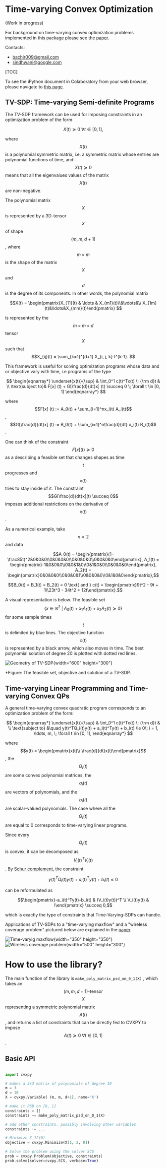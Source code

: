 # Time-varying Convex Optimization

(Work in progress)

For background on time-varying convex optimization problems implemented in this package please see the [paper][paper_location].

Contacts:

* bachir009@gmail.com
* sindhwani@google.com

[TOC]

To see the iPython document in Colaboratory from your web browser, please
navigate to [this page](https://colab.research.google.com/github/google-research/google-research/blob/master/tvsdp/tvsdp.ipynb).


## TV-SDP: Time-varying Semi-definite Programs

The TV-SDP framework can be used for imposing constraints in an optimization problem of the form

$$X(t) \succeq 0 \; \forall t \in [0, 1],$$

where $$X(t)$$ is a polynomial symmetric matrix, i.e. a symmetric matrix whose
entries are polynomial functions of time, and $$X(t) \succeq 0$$ means that all
the eigenvalues values of the matrix $$X(t)$$ are non-negative.

The polynomial matrix $$X $$ is represented by a 3D-tensor $$X$$ of shape $$(m,
m, d+1)$$, where $$m \times m$$ is the shape of the matrix $$X$$ and $$d$$ is
the degree of its components. In other words, the polynomial matrix

$$X(t) = \begin{pmatrix}X_{11}(t) & \ldots & X_{m1}(t)\\&\vdots&\\
X_{1m}(t)&\ldots&X_{mm}(t)\end{pmatrix} $$

is represented by the $$m \times m \times d $$ tensor $$X $$ such that
$$X_{ij}(t) = \sum_{k=1}^{d+1} X_{i, j, k} t^{k-1}. $$

This framework is useful for solving optimization programs whose data and or
objective vary with time, i.e programs of the type

$$
\begin{eqnarray*}
\underset{x(t)}{\sup} & \int_0^1 c(t)^Tx(t) \; {\rm d}t & \\
\text{subject to}&  F[x] (t)  + G[\frac{d}{dt}x] (t)  \succeq 0 \; \forall t \in [0, 1]
\end{eqnarray*}
$$

where $$F[x] (t) := A_0(t) + \sum_{i=1}^nx_i(t) A_i(t)$$, $$G[\frac{d}{dt}x]
(t) := B_0(t) + \sum_{i=1}^n\frac{d}{dt} x_i(t) B_i(t)$$.

One can think of the constraint $$F [x] (t) \succeq 0$$ as a describing a
feasible set that changes shapes as time $$t$$ progresses and $$x(t)$$ tries to
stay inside of it. The constraint $$G[\frac{d}{dt}x](t) \succeq 0$$ imposes
additional restrictions on the derivative of $$x(t)$$.

As a numerical example, take $$n=2$$ and data

$$A_0(t) = \begin{pmatrix}(1-\frac85t)^2&0&0&0\\0&0&0&0\\0&0&0&0\\0&0&0&0\end{pmatrix}, A_1(t) = \begin{pmatrix}-1&0&0&0\\0&0&1&0\\0&1&0&0\\0&0&0&0\end{pmatrix}, A_2(t) = \begin{pmatrix}0&0&0&0\\0&0&0&1\\0&0&0&0\\0&1&0&0\end{pmatrix},$$

$$B_0(t) = B_1(t) = B_2(t) = 0 \text{ and } c(t) = \begin{pmatrix}9t^2 - 9t + 1\\23t^3 - 34t^2 + 12t\end{pmatrix}.$$

A visual representation is below. The feasible set $$\{x \in \mathbb R^2 \; |\;
A_0(t) + x_1 A_1(t) + x_2A_2(t) \succeq 0 \}$$ for some sample times $$t$$ is
delimited by blue lines. The objective function $$c(t)$$ is represented by a
black arrow, which also moves in time. The best polynomial solution of degree 20
is plotted with dotted red lines.

![Geometry of TV-SDP](https://storage.googleapis.com/bachirelkhadir.com/time-varying-semidefinite-programs/example_tvsdp.png){width="600" height="300"}

*Figure: The feasible set, objective and solution of a TV-SDP.

## Time-varying Linear Programming and Time-varying Convex QPs
A general time-varying convex quadratic program corresponds to an optimization
problem of the form:

$$
\begin{eqnarray*}
\underset{x(t)}{\sup} & \int_0^1 c(t)^Tx(t) \; {\rm d}t & \\
\text{subject to} &\quad  y(t)^TQ_i(t)y(t) + a_i(t)^Ty(t) +  b_i(t) \le 0\; i = 1, \ldots, m, \; \forall t \in [0, 1],
\end{eqnarray*}
$$

where $$y(t) = \begin{pmatrix}x(t)\\ \frac{d}{dt}x(t)\end{pmatrix}$$, the
$$Q_i(t)$$ are some convex polynomial matrices, the $$a_i(t)$$ are vectors of
polynomials, and the $$b_i(t)$$ are scalar-valued polynomials. The case where
all the $$Q_i(t)$$ are equal to 0 corresponds to time-varying linear programs.

Since every $$Q_i(t)$$ is convex, it can be decomposed as $$V_i(t)^TV_i(t)$$. By
[Schur complement][schur], the constraint

$$y(t)^TQ_i(t)y(t) + a_i(t)^Ty(t) +  b_i(t) \le 0$$

can be reformulated as

$$\begin{pmatrix}-a_i(t)^Ty(t)-b_i(t) & (V_i(t)y(t))^T \\ V_i(t)y(t) & I\end{pmatrix} \succeq 0,$$

which is exactly the type of constraints that Time-Varying-SDPs can handle.

Applications of TV-SDPs to a "time-varying maxflow" and a "wireless coverage problem" pictured
below are explained in the [paper][paper_location].

![Time-varyig maxflow](https://storage.googleapis.com/bachirelkhadir.com/time-varying-semidefinite-programs/tv-maxflow.png){width="350" height="350"}
![Wireless coverage problem](https://storage.googleapis.com/bachirelkhadir.com/time-varying-semidefinite-programs/tv-wireless.png){width="500" height="300"}




# How to use the library?

The main function of the library is
`make_poly_matrix_psd_on_0_1(X)` , which takes an $$(m, m,
d+1)\text{-tensor}$$ $$X$$ representing a symmetric polynomial matrix $$A(t)$$,
and returns a list of constraints that can be directly fed to CVXPY to impose
$$A(t) \succeq 0\; \forall t\in[0, 1]$$.

## Basic API

```python

import cvxpy

# makes a 3x3 matrix of polynomials of degree 10
m = 3
d = 10
X = cvxpy.Variable( (m, m, d+1), name='X')

# make it PSD on [0, 1]
constraints = []
constraints += make_poly_matrix_psd_on_0_1(X)

# add other constraints, possibly involving other variables
constraints += ...

# Minimize X_12(0)
objective = cvxpy.Minimize(X[1, 2, 0])

# Solve the problem using the solver SCS
prob = cvxpy.Problem(objective, constraints)
prob.solve(solver=cvxpy.SCS, verbose=True)

```

[paper_location]: https://arxiv.org/pdf/1808.03994.pdf
[schur]: https://en.wikipedia.org/wiki/Schur_complement
